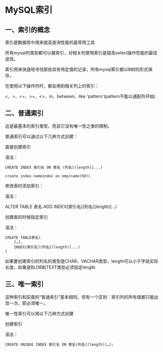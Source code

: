 # MySQL索引

## 一、索引的概念

索引是数据库中用来提高查询性能的最常用工具

所有mysql列类型都可以被索引，对相关列使用索引是提高select操作性能的最佳途径。

索引用来快速地寻找那些具有特定值的记录，所有mysql索引都以B树的形式保存。

在使用以下操作符时，都会用到相关列上的索引：

<、>、<=、>=、<>、in、between、like 'pattern'(pattern不能以通配符开始)



## 二、普通索引

这是最基本的索引类型，而且它没有唯一性之类的限制。

普通索引可以通过以下几种方式创建：

直接创建索引

语法：

```shell
CREATE INDEX 索引名 ON 表名 (列名[(length)]...)

create index nameindex on emp(name(50))
```

修改表时添加索引：

语法：

ALTER TABLE 表名 ADD INDEX[索引名]\(列名[(length)]...)

创建表的时候指定索引

语法：

```shell
CREATE TABLE表名(
	[…],
	INDEX[索引名](列名[(length)]...)
)
```



如果要创建索引的列名的类型是CHAR、VACHAR类型，length可以小于字段实际长度，如果是BLOB和TEXT类型必须指定length



## 三、唯一索引

这种索引和前面的“普通索引”基本相同，但有一个区别：索引列的所有值都只能出现一次，即必须唯一。

唯一性索引可以用以下几种方式创建

创建索引

语法：

```shell
CREATE UNIQUE INDEX 索引名 ON 表名(列名[(length)]…);
```































